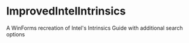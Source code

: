 # ImprovedIntelIntrinsics
A WinForms recreation of Intel's Intrinsics Guide with additional search options
